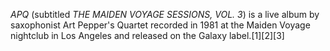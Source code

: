_APQ_ (subtitled _THE MAIDEN VOYAGE SESSIONS, VOL. 3_) is a live album by saxophonist Art Pepper's Quartet recorded in 1981 at the Maiden Voyage nightclub in Los Angeles and released on the Galaxy label.[1][2][3]
